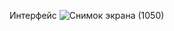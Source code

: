 Интерфейс
![Снимок экрана (1050)](https://github.com/Konnenl/HanoiTowers/assets/142942000/3ee12a8b-ba75-4400-99de-de1ca18948c1)
